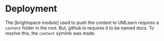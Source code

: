 Deployment
==========

The [brightspace module] used to push the content to
UMLearn requires a `content` folder in the root. But, github.io
requires it to be named docs. To resolve this, the `content`
symlink was made.

